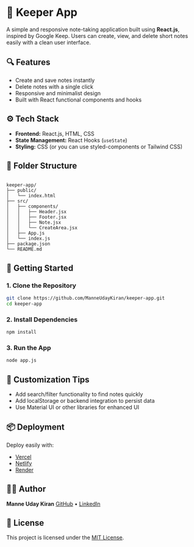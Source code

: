 
# 📝 Keeper App

A simple and responsive note-taking application built using **React.js**, inspired by Google Keep. Users can create, view, and delete short notes easily with a clean user interface.

## 🔍 Features

- Create and save notes instantly
- Delete notes with a single click
- Responsive and minimalist design
- Built with React functional components and hooks

## ⚙️ Tech Stack

- **Frontend:** React.js, HTML, CSS
- **State Management:** React Hooks (`useState`)
- **Styling:** CSS (or you can use styled-components or Tailwind CSS)

## 📁 Folder Structure

```

keeper-app/
├── public/
│   └── index.html
├── src/
│   ├── components/
│   │   ├── Header.jsx
│   │   ├── Footer.jsx
│   │   ├── Note.jsx
│   │   └── CreateArea.jsx
│   ├── App.js
│   └── index.js
├── package.json
└── README.md

````

## 🚀 Getting Started

### 1. Clone the Repository

```bash
git clone https://github.com/ManneUdayKiran/keeper-app.git
cd keeper-app
````

### 2. Install Dependencies

```bash
npm install
```

### 3. Run the App

```bash
node app.js
```

## 🔧 Customization Tips

* Add search/filter functionality to find notes quickly
* Add localStorage or backend integration to persist data
* Use Material UI or other libraries for enhanced UI

## 📦 Deployment

Deploy easily with:

* [Vercel](https://vercel.com/)
* [Netlify](https://www.netlify.com/)
* [Render](https://render.com/docs/static-sites)

## 👨‍💻 Author

**Manne Uday Kiran**
[GitHub](https://github.com/manneUDayKiran) • [LinkedIn](https://linkedin.com/in/yourusername)

## 📄 License

This project is licensed under the [MIT License](LICENSE).

